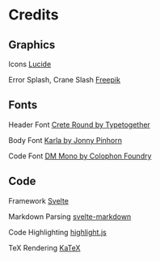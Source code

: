 # Credits
## Graphics
Icons
[Lucide](https://lucide.dev/)

Error Splash, Crane Slash
[Freepik](https://www.flaticon.com/authors/freepik)

## Fonts
Header Font
[Crete Round by Typetogether](https://fonts.google.com/specimen/Crete+Round)

Body Font
[Karla by Jonny Pinhorn](https://fonts.google.com/specimen/Karla)

Code Font
[DM Mono by Colophon Foundry](https://fonts.google.com/specimen/DM+Mono)

## Code
Framework
[Svelte](https://kit.svelte.dev/)

Markdown Parsing
[svelte-markdown](https://github.com/pablo-abc/svelte-markdown)

Code Highlighting
[highlight.js](https://highlightjs.org)

TeX Rendering
[KaTeX](https://katex.org)